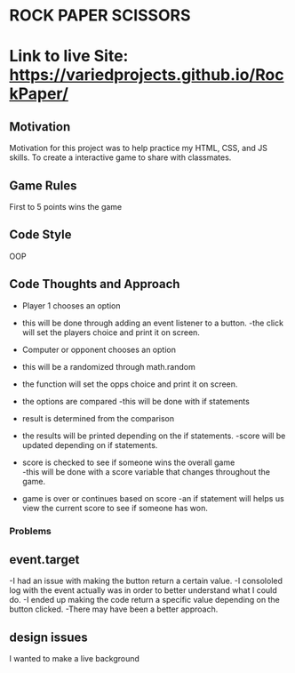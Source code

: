 # ROCK PAPER SCISSORS 

# Link to live Site: https://variedprojects.github.io/RockPaper/


## Motivation
Motivation for this project was to help practice my HTML, CSS, and JS skills.
To create a interactive game to share with classmates.

## Game Rules 
First to 5 points wins the game

## Code Style
OOP

## Code Thoughts and Approach

- Player 1 chooses an option 
 - this will be done through adding an event listener to a button. 
 -the click will set the players choice and print it on screen.

- Computer or opponent chooses an option
 - this will be a randomized through math.random
- the function will set the opps choice and print it on screen.

- the options are compared
 -this will be done with if statements


- result is determined from the comparison
 - the results will be printed depending on the if statements.
 -score will be updated depending on if statements. 


- score is checked to see if someone wins the overall game  
  -this will be done with a score variable that changes throughout the game.


- game is over or continues based on score
 -an if statement will helps us view the current score to see if someone has won.

### Problems 

## event.target 
 -I had an issue with making the button return a certain value.
 -I consololed log with the event actually was in order to better understand what I could do.
-I ended up making the code return a specific value depending on the button clicked.
-There may have been a better approach.


## design issues
I wanted to make a live background